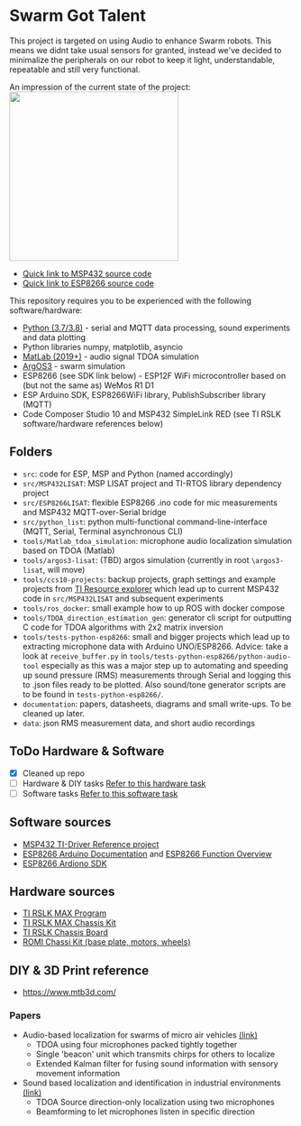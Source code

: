 # Swarm Got Talent
This project is targeted on using Audio to enhance Swarm robots. This means we didnt take usual sensors for granted, instead we've decided to minimalize the peripherals on our robot to keep it light, understandable, repeatable and still very functional. 

An impression of the current state of the project:
<img src="https://user-images.githubusercontent.com/6005355/97089275-f9cdef00-1636-11eb-97ef-bdf1510ba561.png" width="300">
- [Quick link to MSP432 source code](https://github.com/davidzwa/advanced-iot-lisat/tree/master/src/MSP432LISAT/MSP432P401R_LISAT_ccs)
- [Quick link to ESP8266 source code](https://github.com/davidzwa/advanced-iot-lisat/tree/master/src/ESP8266LISAT)

This repository requires you to be experienced with the following software/hardware:
- [Python (3.7/3.8)](https://www.python.org/downloads/release/python-370/) - serial and MQTT data processing, sound experiments and data plotting
- Python libraries numpy, matplotlib, asyncio
- [MatLab (2019+)](https://nl.mathworks.com/products/matlab.html) - audio signal TDOA simulation
- [ArgOS3](https://www.argos-sim.info/) - swarm simulation
- ESP8266 (see SDK link below) - ESP12F WiFi microcontroller based on (but not the same as) WeMos R1 D1
- ESP Arduino SDK, ESP8266WiFi library, PublishSubscriber library (MQTT)
- Code Composer Studio 10 and MSP432 SimpleLink RED (see TI RSLK software/hardware references below)

## Folders
- `src`: code for ESP, MSP and Python (named accordingly)
- `src/MSP432LISAT`: MSP LISAT project and TI-RTOS library dependency project
- `src/ESP8266LISAT`: flexible ESP8266 .ino code for mic measurements and MSP432 MQTT-over-Serial bridge
- `src/python_list`: python multi-functional command-line-interface (MQTT, Serial, Terminal asynchronous CLI)
- `tools/Matlab_tdoa_simulation`: microphone audio localization simulation based on TDOA (Matlab)
- `tools/argos3-lisat`: (TBD) argos simulation (currently in root `\argos3-lisat`, will move)
- `tools/ccs10-projects`: backup projects, graph settings and example projects from [TI Resource explorer](dev.ti/tirex) which lead up to current MSP432 code in `src/MSP432LISAT` and subsequent experiments
- `tools/ros_docker`: small example how to up ROS with docker compose
- `tools/TDOA_direction_estimation_gen`: generator cli script for outputting C code for TDOA algorithms with 2x2 matrix inversion
- `tools/tests-python-esp8266`: small and bigger projects which lead up to extracting microphone data with Arduino UNO/ESP8266. Advice: take a look at `receive_buffer.py` in `tools/tests-python-esp8266/python-audio-tool` especially as this was a major step up to automating and speeding up sound pressure (RMS) measurements through Serial and logging this to .json files ready to be plotted. Also sound/tone generator scripts are to be found in `tests-python-esp8266/`.
- `documentation`: papers, datasheets, diagrams and small write-ups. To be cleaned up later.
- `data`: json RMS measurement data, and short audio recordings

## ToDo Hardware & Software
- [x] Cleaned up repo
- [ ] Hardware & DIY tasks [Refer to this hardware task](https://github.com/davidzwa/advanced-iot-lisat/issues/49)
- [ ] Software tasks [Refer to this software task](https://github.com/davidzwa/advanced-iot-lisat/issues/50)

## Software sources
- [MSP432 TI-Driver Reference project](https://dev.ti.com/tirex/explore/node?devtools=MSP-EXP432P401R&node=AAJhPvFtK5knOoD6xzMhpQ__z-lQYNj__LATEST)
- [ESP8266 Arduino Documentation](https://arduino-esp8266.readthedocs.io/en/latest/) and [ESP8266 Function Overview](https://www.arduino.cc/reference/en/libraries/esp8266-framework/)
- [ESP8266 Ardiono SDK](https://github.com/esp8266/Arduino)

## Hardware sources
- [TI RSLK MAX Program](https://university.ti.com/programs/RSLK/)
- [TI RSLK MAX Chassis Kit](https://www.pololu.com/product/3670)
- [TI RSLK Chassis Board](https://www.pololu.com/product/3671/specs)
- [ROMI Chassi Kit (base plate, motors, wheels)](https://www.pololu.com/product/3500)

## DIY & 3D Print reference
- https://www.mtb3d.com/

### Papers
- Audio-based localization for swarms of micro air vehicles [(link)](https://ieeexplore.ieee.org/document/6907551)
  - TDOA using four microphones packed tightly together
  - Single 'beacon' unit which transmits chirps for others to localize
  - Extended Kalman filter for fusing sound information with sensory movement information
- Sound based localization and identification in industrial environments [(link)](https://ieeexplore.ieee.org/abstract/document/8217063)
  - TDOA Source direction-only localization using two microphones
  - Beamforming to let microphones listen in specific direction

